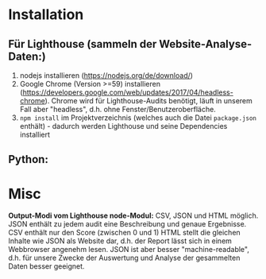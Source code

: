 Installation
===

Für Lighthouse (sammeln der Website-Analyse-Daten:)
---

1) nodejs installieren (https://nodejs.org/de/download/)
2) Google Chrome (Version >=59) installieren (https://developers.google.com/web/updates/2017/04/headless-chrome). Chrome wird für Lighthouse-Audits benötigt, läuft in unserem Fall aber "headless", d.h. ohne Fenster/Benutzeroberfläche.
2) `npm install` im Projektverzeichnis (welches auch die Datei `package.json` enthält) - dadurch werden Lighthouse und seine Dependencies installiert

Python:
---


Misc
===

**Output-Modi vom Lighthouse node-Modul:**
CSV, JSON und HTML möglich.
JSON enthält zu jedem audit eine Beschreibung und genaue Ergebnisse.
CSV enthält nur den Score (zwischen 0 und 1)
HTML stellt die gleichen Inhalte wie JSON als Website dar, d.h. der Report lässt sich in einem Webbrowser angenehm lesen. JSON ist aber besser "machine-readable", d.h. für unsere Zwecke der Auswertung und Analyse der gesammelten Daten besser geeignet.